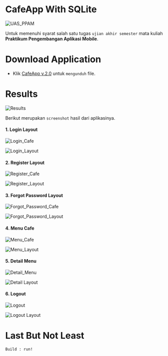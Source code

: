 # CafeApp With SQLite
![UAS_PPAM](https://img.shields.io/badge/UTS%20Praktikum%20Pengembangan%20Aplikasi%20Mobile-CafeApp-blue)

Untuk memenuhi syarat salah satu tugas `ujian akhir semester` mata kuliah **Praktikum Pengembangan Aplikasi Mobile**.

# Download Application

- Klik [CafeApp v.2.0](https://raw.githubusercontent.com/Mr94t3z/CafeApp-With-SQLite/master/application/CafeApp%20v2.0.apk) untuk `mengunduh` file.

# Results
![Results](https://img.shields.io/badge/Results-CafeApp%20With%20SQLite-blue)

Berikut merupakan `screenshot` hasil dari aplikasinya.

<h4>1. Login Layout</h4>

![Login_Cafe](https://img.shields.io/badge/Login-CafeApp%20With%20SQLite-yellowgreen)

![Login_Layout](results/login.png)

<h4>2. Register Layout</h4>

![Register_Cafe](https://img.shields.io/badge/Register-CafeApp%20With%20SQLite-yellowgreen)

![Register_Layout](results/register.png)

<h4>3. Forgot Password Layout</h4>

![Forgot_Password_Cafe](https://img.shields.io/badge/Forgot$%20Password-CafeApp%20With%20SQLite-yellowgreen)

![Forgot_Password_Layout](results/forgot-password.png)

<h4>4. Menu Cafe</h4>

![Menu_Cafe](https://img.shields.io/badge/Menu%20Cafe-CafeApp%20With%20SQLite-yellowgreen)

![Menu_Layout](results/menu-cafe.png)

<h4>5. Detail Menu</h4>

![Detail_Menu](https://img.shields.io/badge/Detail%20Menu-CafeApp%20With%20SQLite-yellowgreen)

![Detail Layout](results/detail-menu.png)

<h4>6. Logout</h4>

![Logout](https://img.shields.io/badge/Logout-CafeApp%20With%20SQLite-yellowgreen)

![Logout Layout](results/logout.png)

# Last But Not Least

```
Build : run!
```
